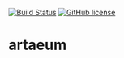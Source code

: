 [![Build Status](https://travis-ci.org/EgorRepnikov/artaeum.svg?branch=master)](https://travis-ci.org/EgorRepnikov/artaeum)
[![GitHub license](https://img.shields.io/github/license/mashape/apistatus.svg)](https://github.com/EgorRepnikov/arteaum.com/blob/master/LICENCE)
# artaeum
